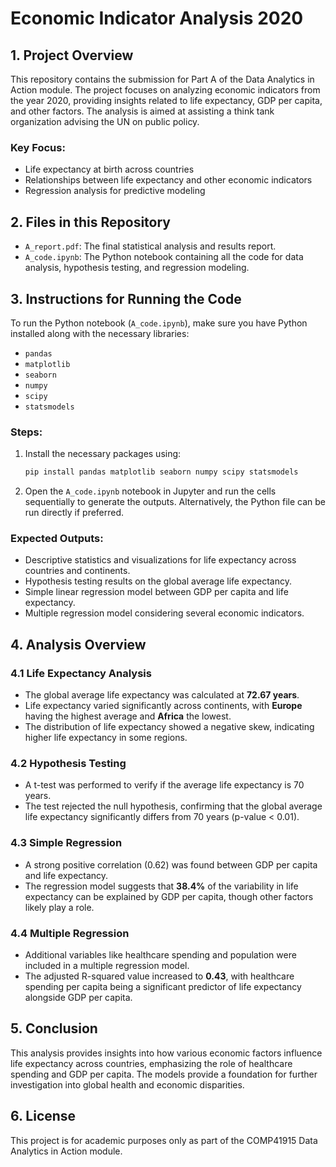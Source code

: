 # Economic Indicator Analysis 2020

## 1. Project Overview

This repository contains the submission for Part A of the Data Analytics in Action module. The project focuses on analyzing economic indicators from the year 2020, providing insights related to life expectancy, GDP per capita, and other factors. The analysis is aimed at assisting a think tank organization advising the UN on public policy.

### Key Focus:
- Life expectancy at birth across countries
- Relationships between life expectancy and other economic indicators
- Regression analysis for predictive modeling

## 2. Files in this Repository

- `A_report.pdf`: The final statistical analysis and results report.
- `A_code.ipynb`: The Python notebook containing all the code for data analysis, hypothesis testing, and regression modeling.

## 3. Instructions for Running the Code

To run the Python notebook (`A_code.ipynb`), make sure you have Python installed along with the necessary libraries:
- `pandas`
- `matplotlib`
- `seaborn`
- `numpy`
- `scipy`
- `statsmodels`

### Steps:
1. Install the necessary packages using:
   ```bash
   pip install pandas matplotlib seaborn numpy scipy statsmodels
   ```
2. Open the `A_code.ipynb` notebook in Jupyter and run the cells sequentially to generate the outputs. Alternatively, the Python file can be run directly if preferred.

### Expected Outputs:
- Descriptive statistics and visualizations for life expectancy across countries and continents.
- Hypothesis testing results on the global average life expectancy.
- Simple linear regression model between GDP per capita and life expectancy.
- Multiple regression model considering several economic indicators.

## 4. Analysis Overview

### 4.1 Life Expectancy Analysis
- The global average life expectancy was calculated at **72.67 years**.
- Life expectancy varied significantly across continents, with **Europe** having the highest average and **Africa** the lowest.
- The distribution of life expectancy showed a negative skew, indicating higher life expectancy in some regions.

### 4.2 Hypothesis Testing
- A t-test was performed to verify if the average life expectancy is 70 years.
- The test rejected the null hypothesis, confirming that the global average life expectancy significantly differs from 70 years (p-value < 0.01).

### 4.3 Simple Regression
- A strong positive correlation (0.62) was found between GDP per capita and life expectancy.
- The regression model suggests that **38.4%** of the variability in life expectancy can be explained by GDP per capita, though other factors likely play a role.

### 4.4 Multiple Regression
- Additional variables like healthcare spending and population were included in a multiple regression model.
- The adjusted R-squared value increased to **0.43**, with healthcare spending per capita being a significant predictor of life expectancy alongside GDP per capita.

## 5. Conclusion

This analysis provides insights into how various economic factors influence life expectancy across countries, emphasizing the role of healthcare spending and GDP per capita. The models provide a foundation for further investigation into global health and economic disparities.

## 6. License

This project is for academic purposes only as part of the COMP41915 Data Analytics in Action module.
